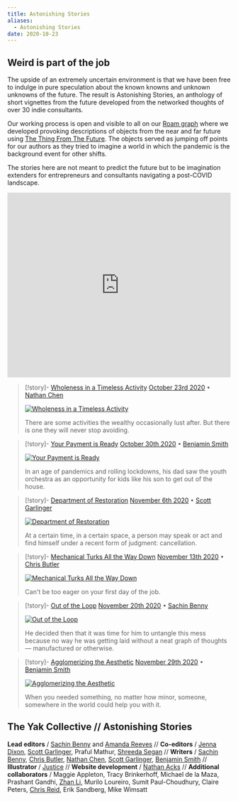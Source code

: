 ```yaml
---
title: Astonishing Stories
aliases:
  - Astonishing Stories
date: 2020-10-23
---
```

## Weird is part of the job
The upside of an extremely uncertain environment is that we have been free to indulge in pure speculation about the known knowns and unknown unknowns of the future. The result is Astonishing Stories, an anthology of short vignettes from the future developed from the networked thoughts of over 30 indie consultants.

Our working process is open and visible to all on our [Roam graph](https://roamresearch.com/#/app/Astonishing_Stories/graph) where we developed provoking descriptions of objects from the near and far future using [The Thing From The Future](http://situationlab.org/project/the-thing-from-the-future/). The objects served as jumping off points for our authors as they tried to imagine a world in which the pandemic is the background event for other shifts. 

The stories here are not meant to predict the future but to be imagination extenders for entrepreneurs and consultants navigating a post-COVID landscape.

<iframe src="https://open.spotify.com/embed/playlist/7o4hqg7Jo8rrz1p61V7037" allowfullscreen="" allow="autoplay; clipboard-write; encrypted-media; fullscreen; picture-in-picture" loading="lazy" style="width: 100%; height: 416px; border: none;"></iframe>

> [!story]- [Wholeness in a Timeless Activity](Wholeness%20in%20a%20Timeless%20Activity.md)
> [October 23rd 2020](Wholeness%20in%20a%20Timeless%20Activity.md) • [Nathan Chen](https://nchen13.github.io/)
> 
> [![Wholeness in a Timeless Activity](../../assets/astonishing%20stories%201%20wholeness%20in%20a%20timeless%20activity.webp)](Wholeness%20in%20a%20Timeless%20Activity.md)
> 
> There are some activities the wealthy occasionally lust after. But there is one they will never stop avoiding.

> [!story]- [Your Payment is Ready](Your%20Payment%20is%20Ready.md)
> [October 30th 2020](Your%20Payment%20is%20Ready.md) • [Benjamin Smith](https://bens.substack.com/)
> 
> [![Your Payment is Ready](../../assets/astonishing%20stories%202%20your%20payment%20is%20ready.webp)](Your%20Payment%20is%20Ready.md)
> 
> In an age of pandemics and rolling lockdowns, his dad saw the youth orchestra as an opportunity for kids like his son to get out of the house.

> [!story]- [Department of Restoration](Department%20of%20Restoration.md)
> [November 6th 2020](Department%20of%20Restoration.md) • [Scott Garlinger](https://twitter.com/scott_garlinger)
> 
> [![Department of Restoration](../../assets/astonishing%20stories%203%20department%20of%20restoration.webp)](Department%20of%20Restoration.md)
> 
> At a certain time, in a certain space, a person may speak or act and find himself under a recent form of judgment: cancellation.

> [!story]- [Mechanical Turks All the Way Down](Mechanical%20Turks%20All%20the%20Way%20Down.md)
> [November 13th 2020](Mechanical%20Turks%20All%20the%20Way%20Down.md) • [Chris Butler](https://twitter.com/chrizbot)
> 
> [![Mechanical Turks All the Way Down](../../assets/astonishing%20stories%204%20mechanical%20turks%20all%20the%20way%20down.webp)](Mechanical%20Turks%20All%20the%20Way%20Down.md)
> 
> Can't be too eager on your first day of the job.

> [!story]- [Out of the Loop](Out%20of%20the%20Loop.md)
> [November 20th 2020](Out%20of%20the%20Loop.md) • [Sachin Benny](https://sachinbenny.notion.site/I-m-Sachin-Benny-7391ec1aafa94af28599a2b089c4bf35)
> 
> [![Out of the Loop](../../assets/astonishing%20stories%205%20out%20of%20the%20loop.webp)](Out%20of%20the%20Loop.md)
> 
> He decided then that it was time for him to untangle this mess because no way he was getting laid without a neat graph of thoughts — manufactured or otherwise.

> [!story]- [Agglomerizing the Aesthetic](Agglomerizing%20the%20Aesthetic.md)
> [November 29th 2020](Agglomerizing%20the%20Aesthetic.md) • [Benjamin Smith](https://bens.substack.com/)
> 
> [![Agglomerizing the Aesthetic](../../assets/astonishing%20stories%206%20agglomerizing%20the%20aesthetic.webp)](Agglomerizing%20the%20Aesthetic.md)
> 
> When you needed something, no matter how minor, someone, somewhere in the world could help you with it.

## The Yak Collective // Astonishing Stories
**Lead editors** / [Sachin Benny](https://sachinbenny.notion.site/I-m-Sachin-Benny-7391ec1aafa94af28599a2b089c4bf35) and [Amanda Reeves](https://wabisabifutures.com/) // **Co-editors** / [Jenna Dixon](https://twitter.com/jdbb), [Scott Garlinger](https://twitter.com/scott_garlinger), Praful Mathur, [Shreeda Segan](https://twitter.com/freeshreeda) // **Writers** / [Sachin Benny](https://sachinbenny.notion.site/I-m-Sachin-Benny-7391ec1aafa94af28599a2b089c4bf35), [Chris Butler](https://twitter.com/chrizbot), [Nathan Chen](https://nchen13.github.io/), [Scott Garlinger](https://twitter.com/scott_garlinger), [Benjamin Smith](https://bens.substack.com/) // **Illustrator** / [Justice](https://asterisques.com/) // **Website development** / [Nathan Acks](https://www.necopinus.xyz/) // **Additional collaborators** / Maggie Appleton, Tracy Brinkerhoff, Michael de la Maza, Prashant Gandhi, [Zhan Li](https://twitter.com/thezhanly), Murilo Loureiro, Sumit Paul-Choudhury, Claire Peters, [Chris Reid](https://twitter.com/careid0), Erik Sandberg, Mike Wimsatt
